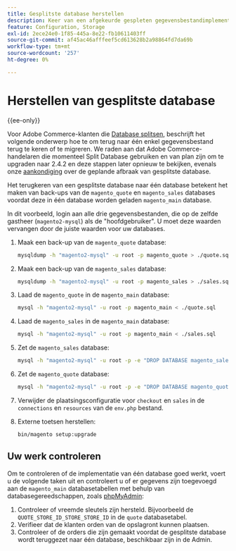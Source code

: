 ```yaml
---
title: Gesplitste database herstellen
description: Keer van een afgekeurde gespleten gegevensbestandimplementatie aan één enkele gegevensbestandimplementatie terug.
feature: Configuration, Storage
exl-id: 2ece24e0-1f85-445a-8e22-fb10611403ff
source-git-commit: af45ac46afffeef5cd613628b2a98864fd7da69b
workflow-type: tm+mt
source-wordcount: '257'
ht-degree: 0%

---
```


# Herstellen van gesplitste database

{{ee-only}}

Voor Adobe Commerce-klanten die [Database splitsen](multi-master.md), beschrijft het volgende onderwerp hoe te om terug naar één enkel gegevensbestand terug te keren of te migreren. We raden aan dat Adobe Commerce-handelaren die momenteel Split Database gebruiken en van plan zijn om te upgraden naar 2.4.2 en deze stappen later opnieuw te bekijken, evenals onze [aankondiging](https://community.magento.com/t5/Magento-DevBlog/Deprecation-of-Split-Database-in-Magento-Commerce/ba-p/465187) over de geplande afbraak van gesplitste database.

Het terugkeren van een gesplitste database naar één database betekent het maken van back-ups van de `magento_quote` en `magento_sales` databases voordat deze in één database worden geladen `magento_main` database.

In dit voorbeeld, login aan alle drie gegevensbestanden, die op de zelfde gastheer (`magento2-mysql`) als de &quot;hoofdgebruiker&quot;. U moet deze waarden vervangen door de juiste waarden voor uw databases.

1. Maak een back-up van de `magento_quote` database:

   ```bash
   mysqldump -h "magento2-mysql" -u root -p magento_quote > ./quote.sql
   ```

1. Maak een back-up van de `magento_sales` database:

   ```bash
   mysqldump -h "magento2-mysql" -u root -p magento_sales > ./sales.sql
   ```

1. Laad de `magento_quote` in de `magento_main` database:

   ```bash
   mysql -h "magento2-mysql" -u root -p magento_main < ./quote.sql
   ```

1. Laad de `magento_sales` in de `magento_main` database:

   ```bash
   mysql -h "magento2-mysql" -u root -p magento_main < ./sales.sql
   ```

1. Zet de `magento_sales` database:

   ```bash
   mysql -h "magento2-mysql" -u root -p -e "DROP DATABASE magento_sales;"
   ```

1. Zet de `magento_quote` database:

   ```bash
   mysql -h "magento2-mysql" -u root -p -e "DROP DATABASE magento_quote;"
   ```

1. Verwijder de plaatsingsconfiguratie voor `checkout` en `sales` in de `connections` en `resources` van de `env.php` bestand.
1. Externe toetsen herstellen:

   ```bash
   bin/magento setup:upgrade
   ```

## Uw werk controleren

Om te controleren of de implementatie van één database goed werkt, voert u de volgende taken uit en controleert u of er gegevens zijn toegevoegd aan de `magento_main` databasetabellen met behulp van databasegereedschappen, zoals [phpMyAdmin](../../installation/prerequisites/optional-software.md#phpmyadmin):

1. Controleer of vreemde sleutels zijn hersteld. Bijvoorbeeld de `QUOTE_STORE_ID_STORE_STORE_ID` in de `quote` databasetabel.
1. Verifieer dat de klanten orden van de opslagront kunnen plaatsen.
1. Controleer of de orders die zijn gemaakt voordat de gesplitste database wordt teruggezet naar één database, beschikbaar zijn in de Admin.

